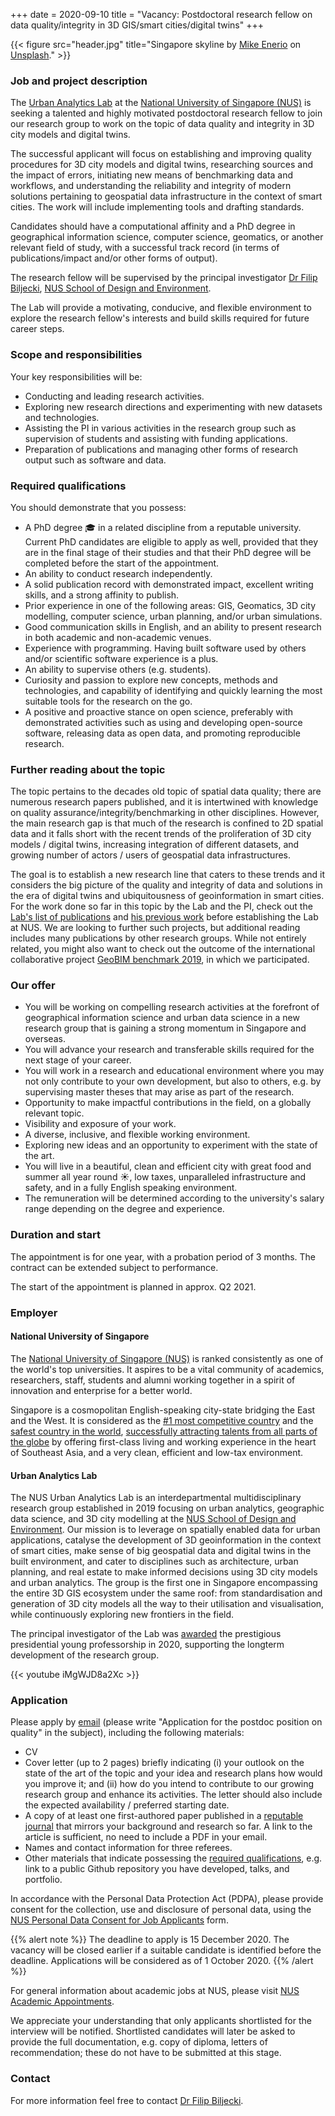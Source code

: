 +++
date = 2020-09-10
title = "Vacancy: Postdoctoral research fellow on data quality/integrity in 3D GIS/smart cities/digital twins"
+++

{{< figure src="header.jpg" title="Singapore skyline by [Mike Enerio](https://unsplash.com/@mikeenerio) on [Unsplash](https://unsplash.com/photos/CQhgno3yhv8)." >}}

### Job and project description

The [Urban Analytics Lab](/) at the [National University of Singapore (NUS)](http://www.nus.edu.sg) is seeking a talented and highly motivated postdoctoral research fellow to join our research group to work on the topic of data quality and integrity in 3D city models and digital twins.

The successful applicant will focus on establishing and improving quality procedures for 3D city models and digital twins, researching sources and the impact of errors, initiating new means of benchmarking data and workflows, and understanding the reliability and integrity of modern solutions pertaining to geospatial data infrastructure in the context of smart cities.
The work will include implementing tools and drafting standards.

Candidates should have a computational affinity and a PhD degree in geographical information science, computer science, geomatics, or another relevant field of study, with a successful track record (in terms of publications/impact and/or other forms of output).

The research fellow will be supervised by the principal investigator [Dr Filip Biljecki](/authors/filip/), [NUS School of Design and Environment](http://www.sde.nus.edu.sg).

The Lab will provide a motivating, conducive, and flexible environment to explore the research fellow's interests and build skills required for future career steps.

### Scope and responsibilities

Your key responsibilities will be:

- Conducting and leading research activities.
- Exploring new research directions and experimenting with new datasets and technologies.
- Assisting the PI in various activities in the research group such as  supervision of students and assisting with funding applications.
- Preparation of publications and managing other forms of research output such as software and data.

### Required qualifications

You should demonstrate that you possess:

- A PhD degree :mortar_board: in a related discipline from a reputable university. Current PhD candidates are eligible to apply as well, provided that they are in the final stage of their studies and that their PhD degree will be completed before the start of the appointment.
- An ability to conduct research independently.
- A solid publication record with demonstrated impact, excellent writing skills, and a strong affinity to publish.
- Prior experience in one of the following areas: GIS, Geomatics, 3D city modelling, computer science, urban planning, and/or urban simulations.
- Good communication skills in English, and an ability to present research in both academic and non-academic venues.
- Experience with programming. Having built software used by others and/or scientific software experience is a plus.
- An ability to supervise others (e.g. students).
- Curiosity and passion to explore new concepts, methods and technologies, and capability of identifying and quickly learning the most suitable tools for the research on the go.
- A positive and proactive stance on open science, preferably with demonstrated activities such as using and developing open-source software, releasing data as open data, and promoting reproducible research.

### Further reading about the topic

The topic pertains to the decades old topic of spatial data quality; there are numerous research papers published, and it is intertwined with knowledge on quality assurance/integrity/benchmarking in other disciplines.
However, the main research gap is that much of the research is confined to 2D spatial data and it falls short with the recent trends of the proliferation of 3D city models / digital twins, increasing integration of different datasets, and growing number of actors / users of geospatial data infrastructures.

The goal is to establish a new research line that caters to these trends and it considers the big picture of the quality and integrity of data and solutions in the era of digital twins and ubiquitousness of geoinformation in smart cities.
For the work done so far in this topic by the Lab and the PI, check out the [Lab's list of publications](/publication) and [his previous work](https://filipbiljecki.com/#publications) before establishing the Lab at NUS.
We are looking to further such projects, but additional reading includes many publications by other research groups.
While not entirely related, you might also want to check out the outcome of the international collaborative project [GeoBIM benchmark 2019](https://3d.bk.tudelft.nl/projects/geobim-benchmark/), in which we participated.


### Our offer

- You will be working on compelling research activities at the forefront of geographical information science and urban data science in a new research group that is gaining a strong momentum in Singapore and overseas.
- You will advance your research and transferable skills required for the next stage of your career.
- You will work in a research and educational environment where you may not only contribute to your own development, but also to others, e.g. by supervising master theses that may arise as part of the research.
- Opportunity to make impactful contributions in the field, on a globally relevant topic.
- Visibility and exposure of your work.
- A diverse, inclusive, and flexible working environment.
- Exploring new ideas and an opportunity to experiment with the state of the art.
- You will live in a beautiful, clean and efficient city with great food and summer all year round :sunny:, low taxes, unparalleled infrastructure and safety, and in a fully English speaking environment.
- The remuneration will be determined according to the university's salary range depending on the degree and experience.

### Duration and start

The appointment is for one year, with a probation period of 3 months.
The contract can be extended subject to performance.

The start of the appointment is planned in approx. Q2 2021.

### Employer

#### National University of Singapore

The [National University of Singapore (NUS)](http://www.nus.edu.sg) is ranked consistently as one of the world's top universities.
It aspires to be a vital community of academics, researchers, staff, students and alumni working together in a spirit of innovation and enterprise for a better world.

Singapore is a cosmopolitan English-speaking city-state bridging the East and the West.
It is considered as the [#1 most competitive country](https://www.straitstimes.com/business/economy/singapore-economy-ranked-worlds-most-competitive) and the [safest country in the world](https://www.asiaone.com/singapore/singapore-ranked-safest-country-world-above-japan-survey), [successfully attracting talents from all parts of the globe](https://www.straitstimes.com/singapore/singapore-retains-top-spot-in-asia-pacific-index-for-talent-competitiveness) by offering first-class living and working experience in the heart of Southeast Asia, and a very clean, efficient and low-tax environment.

#### Urban Analytics Lab

The NUS Urban Analytics Lab is an interdepartmental multidisciplinary research group established in 2019 focusing on urban analytics, geographic data science, and 3D city modelling at the [NUS School of Design and Environment](http://www.sde.nus.edu.sg).
Our mission is to leverage on spatially enabled data for urban applications, catalyse the development of 3D geoinformation in the context of smart cities, make sense of big geospatial data and digital twins in the built environment, and cater to disciplines such as architecture, urban planning, and real estate to make informed decisions using 3D city models and urban analytics.
The group is the first one in Singapore encompassing the entire 3D GIS ecosystem under the same roof: from standardisation and generation of 3D city models all the way to their utilisation and visualisation, while continuously exploring new frontiers in the field. 

The principal investigator of the Lab was [awarded](/post/2020/07/16/filip-biljecki-appointed-as-presidential-young-professor/) the prestigious presidential young professorship in 2020, supporting the longterm development of the research group.

{{< youtube iMgWJD8a2Xc >}}

### Application

Please apply by [email](mailto:filip@nus.edu.sg) (please write "Application for the postdoc position on quality" in the subject), including the following materials:

* CV
* Cover letter (up to 2 pages) briefly indicating (i) your outlook on the state of the art of the topic and your idea and research plans how would you improve it; and (ii) how do you intend to contribute to our growing research group and enhance its activities. The letter should also include the expected availability / preferred starting date.
* A copy of at least one first-authored paper published in a [reputable journal](/post/2020/07/06/geospatial-and-urban-data-science-journals/) that mirrors your background and research so far. A link to the article is sufficient, no need to include a PDF in your email.
* Names and contact information for three referees.
* Other materials that indicate possessing the [required qualifications](#required-qualifications), e.g. link to a public Github repository you have developed, talks, and portfolio.

In accordance with the Personal Data Protection Act (PDPA), please provide consent for the collection, use and disclosure of personal data, using the [NUS Personal Data Consent for Job Applicants](http://www.nus.edu.sg/careers/potentialhires/applicationprocess/NUS-Personal-Data-Consent-for-Job-Applicants.pdf) form.

{{% alert note %}}
The deadline to apply is 15 December 2020.
The vacancy will be closed earlier if a suitable candidate is identified before the deadline.
Applications will be considered as of 1 October 2020.
{{% /alert %}}

For general information about academic jobs at NUS, please visit [NUS  Academic Appointments](http://www.nus.edu.sg/careers/acadappt.htm).

We appreciate your understanding that only applicants shortlisted for the interview will be notified.
Shortlisted candidates will later be asked to provide the full documentation, e.g. copy of diploma, letters of recommendation; these do not have to be submitted at this stage.

### Contact

For more information feel free to contact [Dr Filip Biljecki](/authors/filip).

